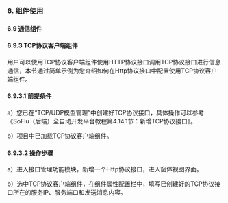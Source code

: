 ### 6. 组件使用

#### 6.9 通信组件

#### 6.9.3 TCP协议客户端组件

用户可以使用TCP协议客户端组件使用HTTP协议接口调用TCP协议接口进行信息通信，本节通过简单示例为您介绍如何在Http协议接口中配置使用TCP协议客户端组件。

#### 6.9.3.1 前提条件

a）您已在“TCP/UDP模型管理”中创建好TCP协议接口，具体操作可以参考《SoFlu（后端）全自动开发平台教程第4.14.1节：新增TCP协议接口》。

b）项目中已加载TCP协议客户端组件。

#### 6.9.3.2 操作步骤

a）进入接口管理功能模块，新增一个Http协议接口，进入窗体视图界面。

b）选中TCP协议客户端组件，在组件属性配置栏中，填写已创建好的TCP协议接口所在的服务IP、服务端口和发送消息内容。
